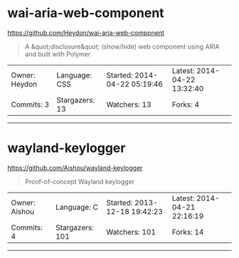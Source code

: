 # wai-aria-web-component

https://github.com/Heydon/wai-aria-web-component
<blockquote>
A &amp;quot;disclosure&amp;quot; (show/hide) web component using ARIA and built with Polymer
</blockquote>

<table>
<tr><td>Owner: Heydon</td>
    <td>Language: CSS</td>
    <td>Started: 2014-04-22 05:19:46</td>
    <td>Latest: 2014-04-22 13:32:40</td></tr>
<tr><td>Commits: 3</td>
    <td>Stargazers: 13</td>
    <td>Watchers: 13</td>
    <td>Forks: 4</td></tr>
</table>

---

# wayland-keylogger

https://github.com/Aishou/wayland-keylogger
<blockquote>
Proof-of-concept Wayland keylogger
</blockquote>

<table>
<tr><td>Owner: Aishou</td>
    <td>Language: C</td>
    <td>Started: 2013-12-18 19:42:23</td>
    <td>Latest: 2014-04-21 22:16:19</td></tr>
<tr><td>Commits: 4</td>
    <td>Stargazers: 101</td>
    <td>Watchers: 101</td>
    <td>Forks: 14</td></tr>
</table>

---

